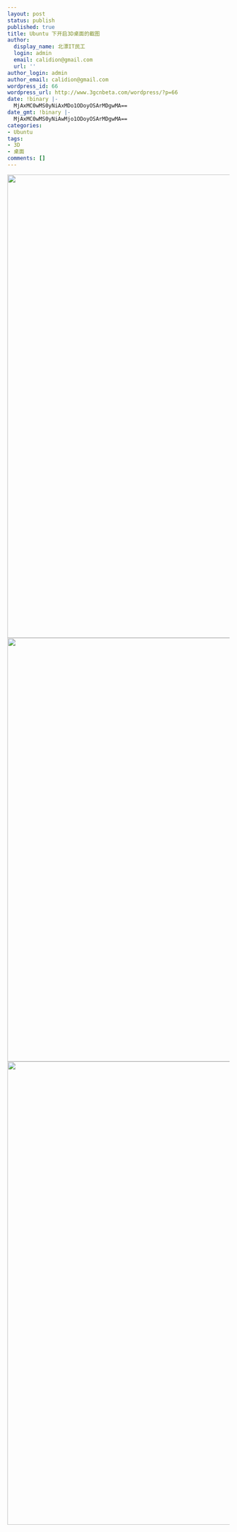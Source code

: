 ```yaml
---
layout: post
status: publish
published: true
title: Ubuntu 下开启3D桌面的截图
author:
  display_name: 北漂IT民工
  login: admin
  email: calidion@gmail.com
  url: ''
author_login: admin
author_email: calidion@gmail.com
wordpress_id: 66
wordpress_url: http://www.3gcnbeta.com/wordpress/?p=66
date: !binary |-
  MjAxMC0wMS0yNiAxMDo1ODoyOSArMDgwMA==
date_gmt: !binary |-
  MjAxMC0wMS0yNiAwMjo1ODoyOSArMDgwMA==
categories:
- Ubuntu
tags:
- 3D
- 桌面
comments: []
---
```

<p style="text-align: center;"><a href="http://www.3gcnbeta.com/wordpress/wp-content/uploads/2010/01/4229724475032747795.jpg"></a></p></p>
<p style="text-align: center;"><a href="http://www.3gcnbeta.com/wordpress/wp-content/uploads/2010/01/4229724475032747797.jpg"><img class="aligncenter size-full wp-image-71" title="4229724475032747797" src="http://www.3gcnbeta.com/wordpress/wp-content/uploads/2010/01/4229724475032747797.jpg" alt="" width="1400" height="1050" /></a><a href="http://www.3gcnbeta.com/wordpress/wp-content/uploads/2010/01/42297244750327477951.jpg"><img class="aligncenter size-full wp-image-72" title="4229724475032747795" src="http://www.3gcnbeta.com/wordpress/wp-content/uploads/2010/01/42297244750327477951.jpg" alt="" width="1280" height="960" /></a><a href="http://www.3gcnbeta.com/wordpress/wp-content/uploads/2010/01/42297244750327477961.jpg"><img class="aligncenter size-full wp-image-73" title="4229724475032747796" src="http://www.3gcnbeta.com/wordpress/wp-content/uploads/2010/01/42297244750327477961.jpg" alt="" width="1400" height="1050" /></a></p></p>
